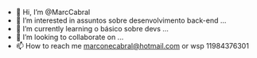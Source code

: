 - 👋 Hi, I’m @MarcCabral
- 👀 I’m interested in assuntos sobre desenvolvimento back-end ...
- 🌱 I’m currently learning o básico sobre devs ...
- 💞️ I’m looking to collaborate on ...
- 📫 How to reach me marconecabral@hotmail.com or wsp 11984376301

<!---
MarcCabral/MarcCabral is a ✨ special ✨ repository because its `README.md` (this file) appears on your GitHub profile.
You can click the Preview link to take a look at your changes.
--->
